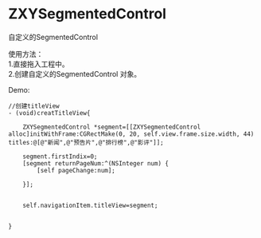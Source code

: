 # ZXYSegmentedControl
自定义的SegmentedControl

使用方法：    
1.直接拖入工程中。  
2.创建自定义的SegmentedControl 对象。
    
    
Demo:    


    //创建titleView
    - (void)creatTitleView{
    
        ZXYSegmentedControl *segment=[[ZXYSegmentedControl alloc]initWithFrame:CGRectMake(0, 20, self.view.frame.size.width, 44) titles:@[@"新闻",@"预告片",@"排行榜",@"影评"]];
        
        segment.firstIndix=0;
        [segment returnPageNum:^(NSInteger num) {
            [self pageChange:num];
            
        }];
        
        
        self.navigationItem.titleView=segment;
    
    
    }

